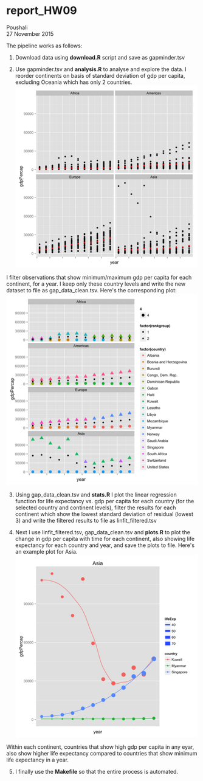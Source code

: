 # report_HW09
Poushali  
27 November 2015  

The pipeline works as follows: 

1) Download data using **download.R** script and save as gapminder.tsv

2) Use gapminder.tsv and **analysis.R** to analyse and explore the data. I reorder continents on basis of standard deviation of gdp per capita, excluding Oceania which has only 2 countries. 
![](gdpPercap.png)

I filter observations that show minimum/maximum gdp per capita for each continent, for a year. I keep only these country levels and write the new dataset to file as gap_data_clean.tsv. Here's the corresponding plot:
![](min_maxgdppercap.png)

3) Using gap_data_clean.tsv and **stats.R** I plot the linear regression function for life expectancy vs. gdp per capita for each country (for the selected country and continent levels), filter the results for each continent which show the lowest standard deviation of residual (lowest 3) and write the filtered results to file as linfit_filtered.tsv

4) Next I use linfit_filtered.tsv, gap_data_clean.tsv and **plots.R** to plot the change in gdp per capita with time for each continent, also showing life expectancy for each country and year, and save the plots to file. Here's an example plot for Asia. 
![](Asia_gdp_life.png)

Within each continent, countries that show high gdp per capita in any eyar, also show higher life expectancy compared to countries that show minimum life expectancy in a year. 

5) I finally use the **Makefile** so that the entire process is automated. 


